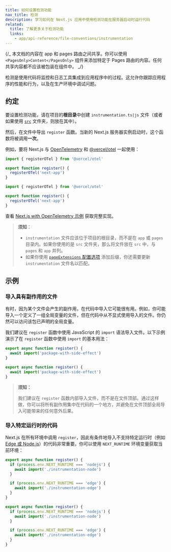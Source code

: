 ```yaml
---
title: 如何设置检测功能
nav_title: 检测
description: 学习如何在 Next.js 应用中使用检测功能在服务器启动时运行代码
related:
  title: 了解更多关于检测功能
  links:
    - app/api-reference/file-conventions/instrumentation
---
```


{/_ 本文档的内容在 app 和 pages 路由之间共享。你可以使用 `<PagesOnly>Content</PagesOnly>` 组件来添加特定于 Pages 路由的内容。任何共享内容都不应该被包装在组件中。 _/}

检测是使用代码将监控和日志工具集成到应用程序中的过程。这允许你跟踪应用程序的性能和行为，以及在生产环境中调试问题。

## 约定

要设置检测功能，请在项目的**根目录**中创建 `instrumentation.ts|js` 文件（或者如果使用 [`src`](/docs/app/api-reference/file-conventions/src-folder) 文件夹，则放在其中）。

然后，在文件中导出 `register` 函数。当新的 Next.js 服务器实例启动时，这个函数将被调用**一次**。

例如，要将 Next.js 与 [OpenTelemetry](https://opentelemetry.io/) 和 [@vercel/otel](https://vercel.com/docs/observability/otel-overview) 一起使用：

```ts filename="instrumentation.ts" switcher
import { registerOTel } from '@vercel/otel'

export function register() {
  registerOTel('next-app')
}
```

```js filename="instrumentation.js" switcher
import { registerOTel } from '@vercel/otel'

export function register() {
  registerOTel('next-app')
}
```

查看 [Next.js with OpenTelemetry 示例](https://github.com/vercel/next.js/tree/canary/examples/with-opentelemetry) 获取完整实现。

> **须知**：
>
> - `instrumentation` 文件应该位于项目的根目录，而不是在 `app` 或 `pages` 目录内。如果你使用的是 `src` 文件夹，那么将文件放在 `src` 中，与 `pages` 和 `app` 并列。
> - 如果你使用 [`pageExtensions` 配置选项](/docs/app/api-reference/config/next-config-js/pageExtensions) 添加后缀，你还需要更新 `instrumentation` 文件名以匹配。

## 示例

### 导入具有副作用的文件

有时，因为某个文件会产生的副作用，在代码中导入它可能很有用。例如，你可能导入一个定义了一组全局变量的文件，但在代码中从不显式使用导入的文件。你仍然可以访问该包已声明的全局变量。

我们建议在 `register` 函数中使用 JavaScript 的 `import` 语法导入文件。以下示例演示了在 `register` 函数中使用 `import` 的基本用法：

```ts filename="instrumentation.ts" switcher
export async function register() {
  await import('package-with-side-effect')
}
```

```js filename="instrumentation.js" switcher
export async function register() {
  await import('package-with-side-effect')
}
```

> **须知：**
>
> 我们建议在 `register` 函数内部导入文件，而不是在文件顶部。通过这样做，你可以将所有副作用集中在代码的一个地方，并避免在文件顶部全局导入可能带来的任何意外后果。

### 导入特定运行时的代码

Next.js 在所有环境中调用 `register`，因此有条件地导入不支持特定运行时（例如 [Edge 或 Node.js](/docs/app/api-reference/edge)）的代码非常重要。你可以使用 `NEXT_RUNTIME` 环境变量获取当前环境：

```ts filename="instrumentation.ts" switcher
export async function register() {
  if (process.env.NEXT_RUNTIME === 'nodejs') {
    await import('./instrumentation-node')
  }

  if (process.env.NEXT_RUNTIME === 'edge') {
    await import('./instrumentation-edge')
  }
}
```

```js filename="instrumentation.js" switcher
export async function register() {
  if (process.env.NEXT_RUNTIME === 'nodejs') {
    await import('./instrumentation-node')
  }

  if (process.env.NEXT_RUNTIME === 'edge') {
    await import('./instrumentation-edge')
  }
}
```
